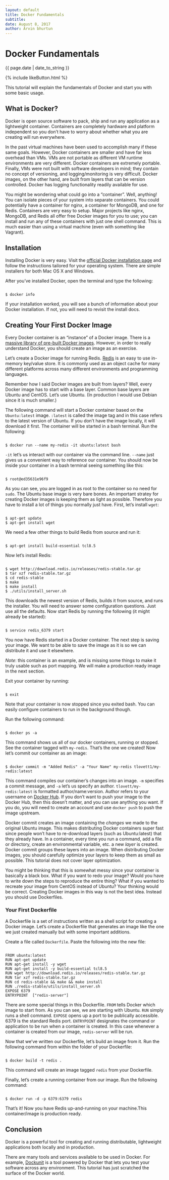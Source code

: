 ```yaml
---
layout: default
title: Docker Fundamentals
subtitle:
date: August 8, 2017
author: Arvin bhurtun
---
```


# Docker Fundamentals

{{ page.date | date_to_string }}

{% include likeButton.html %}

This tutorial will explain the fundamentals of Docker and start you with some basic usage.

## What is Docker?

Docker is open source software to pack, ship and run any application as a lightweight container. Containers are completely hardware and platform independent so you don’t have to worry about whether what you are creating will run everywhere.

In the past virtual machines have been used to accomplish many if these same goals. However, Docker containers are smaller and have far less overhead than VMs. VMs are not portable as different VM runtime environments are very different. Docker containers are extremely portable. Finally, VMs were not built with software developers in mind; they contain no concept of versioning, and logging/monitoring is very difficult. Docker images, on the other hand, are built from layers that can be version controlled. Docker has logging functionality readily available for use.

You might be wondering what could go into a “container”. Well, anything! You can isolate pieces of your system into separate containers. You could potentially have a container for nginx, a container for MongoDB, and one for Redis. Containers are very easy to setup. Major projects like nginx, MongoDB, and Redis all offer free Docker images for you to use; you can install and run any of these containers with just one shell command. This is much easier than using a virtual machine (even with something like Vagrant).

## Installation

Installing Docker is very easy. Visit the [official Docker installation page](https://docs.docker.com/installation/) and follow the instructions tailored for your operating system. There are simple installers for both Mac OS X and Windows.

After you’ve installed Docker, open the terminal and type the following:

```

$ docker info

```

If your installation worked, you will see a bunch of information about your Docker installation. If not, you will need to revisit the install docs.

<span data-sumome-listbuilder-embed-id="87963b091ef2fe129270bee386510a6d2e648263c2e578b161541a26946b9dab"></span>

## Creating Your First Docker Image

Every Docker container is an “instance” of a Docker image. There is a [massive library of pre-built Docker images](https://hub.docker.com). However, in order to really understand Docker, you should create an image as an exercise.

Let’s create a Docker image for running Redis. [Redis](http://redis.io/) is an easy to use in-memory key/value store. It is commonly used as an object cache for many different platforms across many different environments and programming languages.

Remember how I said Docker images are built from layers? Well, every Docker image has to start with a base layer. Common base layers are Ubuntu and CentOS. Let’s use Ubuntu. (In production I would use Debian since it is much smaller.)

The following command will start a Docker container based on the `Ubuntu:latest` image. `:latest` is called the image tag and in this case refers to the latest version of Ubuntu. If you don’t have the image locally, it will download it first. The container will be started in a bash terminal. Run the following:

```

$ docker run --name my-redis -it ubuntu:latest bash

```

`-it` let’s us interact with our container via the command line. `--name` just gives us a convenient way to reference our container. You should now be inside your container in a bash terminal seeing something like this:

```

$ root@ed35631e96f9

```

As you can see, you are logged in as root to the container so no need for `sudo`. The Ubuntu base image is very bare bones. An important stratey for creating Docker images is keeping them as light as possible. Therefore you have to install a lot of things you normally just have. First, let’s install `wget`:

```

$ apt-get update
$ apt-get install wget

```

We need a few other things to build Redis from source and run it:

```

$ apt-get install build-essential tcl8.5

```

Now let’s install Redis:

```

$ wget http://download.redis.io/releases/redis-stable.tar.gz
$ tar xzf redis-stable.tar.gz
$ cd redis-stable
$ make
$ make install
$ ./utils/install_server.sh

```

This downloads the newest version of Redis, builds it from source, and runs the installer. You will need to answer some configuration questions. Just use all the defaults. Now start Redis by running the following (it might already be started):

```

$ service redis_6379 start

```

You now have Redis started in a Docker container. The next step is saving your image. We want to be able to save the image as it is so we can distribute it and use it elsewhere.

_Note_: this container is an example, and is missing some things to make it truly usable such as port mapping. We will make a production ready image in the next section.

Exit your container by running:

```

$ exit

```

Note that your container is now stopped since you exited bash. You can easily configure containers to run in the background though.

Run the following command:

```

$ docker ps -a

```

This command shows us all of our docker containers, running or stopped. See the container tagged with `my-redis`. That’s the one we created! Now let’s commit our container as an image:

```

$ docker commit -m "Added Redis" -a "Your Name" my-redis tlovett1/my-redis:latest

```

This command compiles our container’s changes into an image. `-m` specifies a commit message, and `-a` let’s us specify an author. `tlovett/my-redis:latest` is formatted author/name:version. Author refers to your username on [Docker Hub](https://hub.docker.com/). If you don’t want to push your image to the Docker Hub, then this doesn’t matter, and you can use anything you want. If you do, you will need to create an account and use `docker push` to push the image upstream.

Docker commit creates an image containing the _changes_ we made to the original Ubuntu image. This makes distributing Docker containers super fast since people won’t have to re-download layers (such as Ubuntu:latest) that they already have. In a container, every time you run a command, add a file or directory, create an environmental variable, etc. a new _layer_ is created. Docker commit groups these layers into an image. When distributing Docker images, you should carefully optimize your layers to keep them as small as possible. This tutorial does not cover layer optimization.

You might be thinking that this is somewhat messy since your container is basically a black box. What if you want to redo your image? Would you have to write down the steps to reproduce the entire thing? What if you wanted to recreate your image from CentOS instead of Ubuntu? Your thinking would be correct. Creating Docker images in this way is not the best idea. Instead you should use Dockerfiles.

### Your First Dockerfile

A Dockerfile is a set of instructions written as a shell script for creating a Docker image. Let’s create a Dockerfile that generates an image like the one we just created manually but with some important additions.

Create a file called `Dockerfile`. Paste the following into the new file:

```

FROM ubuntu:latest
RUN apt-get update
RUN apt-get install -y wget
RUN apt-get install -y build-essential tcl8.5
RUN wget http://download.redis.io/releases/redis-stable.tar.gz
RUN tar xzf redis-stable.tar.gz
RUN cd redis-stable && make && make install
RUN ./redis-stable/utils/install_server.sh
EXPOSE 6379
ENTRYPOINT  ["redis-server"]

```

There are some special things in this Dockerfile. `FROM` tells Docker which image to start from. As you can see, we are starting with Ubuntu. `RUN` simply runs a shell command. `EXPOSE` opens up a port to be publically accessible. 6379 is the standard Redis port. `ENTRYPOINT` designates the command or application to be run when a container is created. In this case whenever a container is created from our image, `redis-server` will be run.

Now that we’ve written our Dockerfile, let’s build an image from it. Run the following command from within the folder of your Dockerfile:

```

$ docker build -t redis .

```

This command will create an image tagged `redis` from your Dockerfile.

Finally, let’s create a running container from our image. Run the following command:

```

$ docker run -d -p 6379:6379 redis

```

That’s it! Now you have Redis up-and-running on your machine.This container/image is production ready.

## Conclusion

Docker is a powerful tool for creating and running distributable, lightweight applications both locally and in production.

There are many tools and services available to be used in Docker. For example, [Dockunit](https://dockunit.io) is a tool powered by Docker that lets you test your software across any environment. This tutorial has just scratched the surface of the Docker world.
